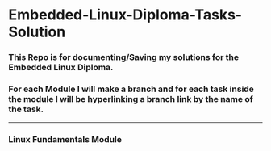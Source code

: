 # Embedded-Linux-Diploma-Tasks-Solution

### This Repo is for documenting/Saving my solutions for the Embedded Linux Diploma.

### For each Module I will make a branch and for each task inside the module I will be hyperlinking a branch link by the name of the task. 

---

### Linux Fundamentals Module
